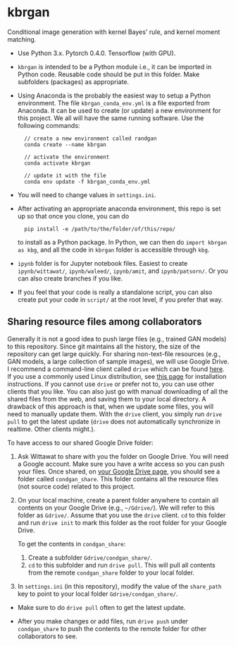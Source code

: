 # kbrgan

Conditional image generation with kernel Bayes' rule, and kernel moment
matching.

* Use Python 3.x. Pytorch 0.4.0. Tensorflow (with GPU).

* `kbrgan` is intended to be a Python module i.e., it can be imported in
  Python code. Reusable code should be put in this folder. Make subfolders
  (packages) as appropriate.

* Using Anaconda is the probably the easiest way to setup a Python environment.
  The file `kbrgan_conda_env.yml` is a file exported from Anaconda. It can be
  used to create (or update) a new environment for this project. We all will
  have the same running software. Use the following commands:

        // create a new environment called randgan
        conda create --name kbrgan

        // activate the environment
        conda activate kbrgan 

        // update it with the file
        conda env update -f kbrgan_conda_env.yml

    
* You will need to change values in `settings.ini`.

* After activating an appropriate anaconda environment, this repo is set up so
  that once you clone, you can do 

        pip install -e /path/to/the/folder/of/this/repo/

  to install as a Python package. In Python, we can then do `import kbrgan as
  kbg`, and all the code in `kbrgan` folder is accessible through `kbg`.

* `ipynb` folder is for Jupyter notebook files. Easiest to create
  `ipynb/wittawat/`, `ipynb/waleed/`, `ipynb/amit`, and `ipynb/patsorn/`. Or you can also
  create branches if you like.

* If you feel that your code is really a standalone script, you can also create
  put your code in `script/` at the root level, if you prefer that way.

## Sharing resource files among collaborators

Generally it is not a good idea to push large files (e.g., trained GAN models)
to this repository. Since git maintains all the history, the size of the
repository can get large quickly. For sharing non-text-file resources (e.g.,
GAN models, a large collection of sample images), we will use Google Drive.
I recommend a command-line client called `drive` which can be found
[here](https://github.com/odeke-em/drive). If you use a commonly used Linux
distribution, see [this
page](https://github.com/odeke-em/drive/blob/master/platform_packages.md) for
installation instructions.
If you cannot use `drive` or prefer not to, you can use other clients that you
like. You can also just go with manual downloading of all the shared files from
the web, and saving them to your local directory. A drawback of this approach
is that, when we update some files, you will need to manually update them. With
the `drive` client, you simply run `drive pull` to get the latest update
(`drive` does not automatically synchronize in realtime. Other clients might.). 

To have access to our shared Google Drive folder:

1. Ask Wittawat to share with you the folder on Google Drive. You will need a
   Google account. Make sure you have a write access so you can push your
   files. Once shared, on [your Google Drive page](https://drive.google.com),
   you should see a folder called `condgan_share`. This folder contains all the
   resource files (not source code) related to this project.

2. On your local machine, create a parent folder anywhere to contain all
   contents on your Google Drive (e.g., `~/Gdrive/`). We will refer to this
   folder as `Gdrive/`. Assume that you use the `drive` client. `cd` to this
   folder and run `drive init` to mark this folder as the root folder for your
   Google Drive.
   
   To get the contents in `condgan_share`: 
   
   1. Create a subfolder `Gdrive/condgan_share/`.
   2. `cd` to this subfolder and run `drive pull`. This will pull all contents 
   from the remote `condgan_share` folder to your local folder.

3. In `settings.ini` (in this repository), modify the value of the `share_path`
   key to point to your local folder `Gdrive/condgan_share/`. 

* Make sure to do `drive pull` often to get the latest update.

* After you make changes or add files, run `drive push` under `condgan_share`
   to push the contents to the remote folder for other collaborators to see.

        


